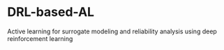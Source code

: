 # DRL-based-AL
 Active learning for surrogate modeling and reliability analysis using deep reinforcement learning
